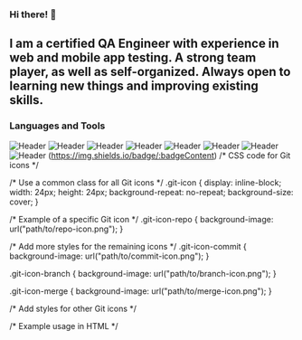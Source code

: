 ### Hi there! 👋
## I am a certified QA Engineer with experience in web and mobile app testing. A strong team player, as well as self-organized. Always open to learning new things and improving existing skills.

### Languages and Tools
![Header](https://img.shields.io/badge/Jira-090909?style=for-the-badge&logo=jira&logoColor=136be1)
![Header](https://img.shields.io/badge/Postman-090909?style=for-the-badge&logo=postman&logoColor=f76935)
![Header](https://img.shields.io/badge/Swagger-090909?style=for-the-badge&logo=swagger&logoColor=7ede2b)
![Header](https://img.shields.io/badge/Github-090909?style=for-the-badge&logo=github&logoColor=8cc4d7)
![Header](https://img.shields.io/badge/MySQL-090909?style=for-the-badge&logo=mysql&logoColor=00618a)
![Header](https://img.shields.io/badge/DevTools-090909?style=for-the-badge&logo=googlechrome&logoColor=2674f2)
![Header](https://img.shields.io/badge/AndroidStudio-090909?style=for-the-badge&logo=androidstudio&logoColor=3ad07d)
![Header](https://img.shields.io/badge/TestRail-090909?style=for-the-badge&logo=&logoColor=71b556)
(https://img.shields.io/badge/:badgeContent)
/* CSS code for Git icons */

/* Use a common class for all Git icons */
.git-icon {
  display: inline-block;
  width: 24px;
  height: 24px;
  background-repeat: no-repeat;
  background-size: cover;
}

/* Example of a specific Git icon */
.git-icon-repo {
  background-image: url("path/to/repo-icon.png");
}

/* Add more styles for the remaining icons */
.git-icon-commit {
  background-image: url("path/to/commit-icon.png");
}

.git-icon-branch {
  background-image: url("path/to/branch-icon.png");
}

.git-icon-merge {
  background-image: url("path/to/merge-icon.png");
}

/* Add styles for other Git icons */

/* Example usage in HTML */
<div class="git-icon git-icon-repo"></div>
<div class="git-icon git-icon-commit"></div>
<div class="git-icon git-icon-branch"></div>
<div class="git-icon git-icon-merge"></div>

